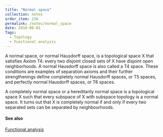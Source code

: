 ```yaml
---
title: "Normal space"
collection: notes
order_item: 236
permalink: /notes/normal_space
date: 2016-06-01
Tags:
  - Topology
  - Functional analysis
---
```


A normal space, or normal Hausdorff space, is a topological space X that satisfies Axiom T4: every two disjoint closed sets of X have disjoint open neighborhoods. A normal Hausdorff space is also called a T4 space. These conditions are examples of separation axioms and their further strengthenings define completely normal Hausdorff spaces, or T5 spaces, and perfectly normal Hausdorff spaces, or T6 spaces.

A completely normal space or a hereditarily normal space is a topological space X such that every subspace of X with subspace topology is a normal space. It turns out that X is completely normal if and only if every two separated sets can be separated by neighbourhoods.


#### See also
[Functional analysis](/notes/functional_analysis)








